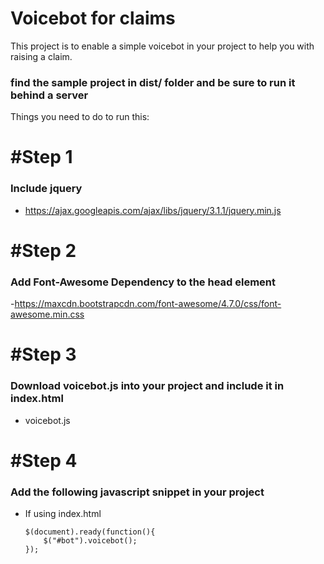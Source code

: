 # Voicebot for claims

This project is to enable a simple voicebot in your project to help you with raising a claim.

### find the sample project in dist/  folder and be sure to run it behind a server

Things you need to do to run this:

# #Step 1
### Include jquery

  - https://ajax.googleapis.com/ajax/libs/jquery/3.1.1/jquery.min.js

# #Step 2
### Add Font-Awesome Dependency to the head element

 -https://maxcdn.bootstrapcdn.com/font-awesome/4.7.0/css/font-awesome.min.css

# #Step 3
### Download voicebot.js into your project and include it in index.html

  - voicebot.js
  
  
# #Step 4
### Add the following javascript snippet in your project

  - If using index.html
  
        $(document).ready(function(){
            $("#bot").voicebot();
        });
    
